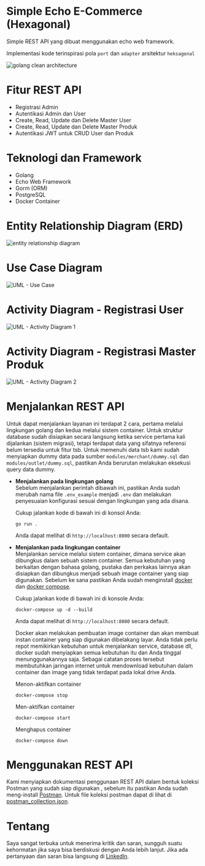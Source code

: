 # Simple Echo E-Commerce (Hexagonal)
Simple REST API yang dibuat menggunakan echo web framework.

Implementasi kode terinspirasi pola ```port``` dan ```adapter``` arsitektur ```heksagonal```

![golang clean architecture](Heksagonal.png)

# Fitur REST API
- Registrasi Admin
- Autentikasi Admin dan User
- Create, Read, Update dan Delete Master User
- Create, Read, Update dan Delete Master Produk
- Autentikasi JWT untuk CRUD User dan Produk

# Teknologi dan Framework
- Golang
- Echo Web Framework
- Gorm (ORM)
- PostgreSQL
- Docker Container

# Entity Relationship Diagram (ERD)
![entity relationship diagram](ERD-Echo_E-Commerce.png)

# Use Case Diagram
![UML - Use Case](Use_Case-User-Staff-and-Product.png)

# Activity Diagram - Registrasi User
![UML - Activity Diagram 1](Activity_Diagram-Register_User.png)

# Activity Diagram - Registrasi Master Produk
![UML - Activity Diagram 2](Activity_Diagram-Master_Product.png)

# Menjalankan REST API
Untuk dapat menjalankan layanan ini terdapat 2 cara, pertama melalui lingkungan golang dan kedua melalui sistem container.
Untuk struktur database sudah disiapkan secara langsung ketika service pertama kali dijalankan (sistem migrasi), tetapi terdapat
data yang sifatnya referensi belum tersedia untuk fitur tsb. Untuk memenuhi data tsb kami sudah menyiapkan dummy data pada sumber
```modules/merchant/dummy.sql``` dan ```modules/outlet/dummy.sql```, pastikan Anda berurutan melakukan eksekusi query data dummy.

-   **Menjalankan pada lingkungan golang**<br>
    Sebelum menjalankan perintah dibawah ini, pastikan Anda sudah merubah nama file ```.env_example``` menjadi ```.env```
    dan melakukan penyesuaian konfigurasi sesuai dengan lingkungan yang ada disana.

    Cukup jalankan kode di bawah ini di konsol Anda:
    ```console
    go run .
    ```

    Anda dapat melihat di ```http://localhost:8000``` secara default.

-   **Menjalankan pada lingkungan container**<br>
    Menjalankan service melalui sistem container, dimana service akan dibungkus dalam sebuah sistem container. Semua kebutuhan
    yang berkaitan dengan bahasa golang, pustaka dan perkakas lainnya akan disiapkan dan dibungkus menjadi sebuah image
    container yang siap digunakan. Sebelum ke sana pastikan Anda sudah menginstall [docker](https://docs.docker.com/engine/install/) dan [docker compose](https://docs.docker.com/compose/install/).

    Cukup jalankan kode di bawah ini di konsole Anda:
    ```console
    docker-compose up -d --build
    ```

    Anda dapat melihat di ```http://localhost:8000``` secara default.

    Docker akan melakukan pembuatan image container dan akan membuat instan container yang siap digunakan dibelakang layar.
    Anda tidak perlu repot memikirkan kebutuhan untuk menjalankan service, database dll, docker sudah menyiapkan semua kebutuhan
    itu dan Anda tinggal menunggunakannya saja. Sebagai catatan proses tersebut membutuhkan jaringan internet untuk mendownload
    kebutuhan dalam container dan image yang tidak terdapat pada lokal drive Anda.

    Menon-aktifkan container
    ```console
    docker-compose stop
    ```

    Men-aktifkan container
    ```console
    docker-compose start
    ```

    Menghapus container
    ```console
    docker-compose down
    ```
# Menggunakan REST API
Kami menyiapkan dokumentasi penggunaan REST API dalam bentuk koleksi Postman yang sudah siap digunakan
, sebelum itu pastikan Anda sudah meng-install [Postman](https://www.postman.com/downloads/). Untuk file koleksi
postman dapat di lihat di [postman_collection.json](postman_collection.json).

# Tentang
Saya sangat terbuka untuk menerima kritik dan saran, sungguh suatu kehormatan jika saya bisa berdiskusi dengan Anda lebih lanjut.
Jika ada pertanyaan dan saran bisa langsung di [LinkedIn](https://www.linkedin.com/in/widya-ade-bagus-3a660716b/).